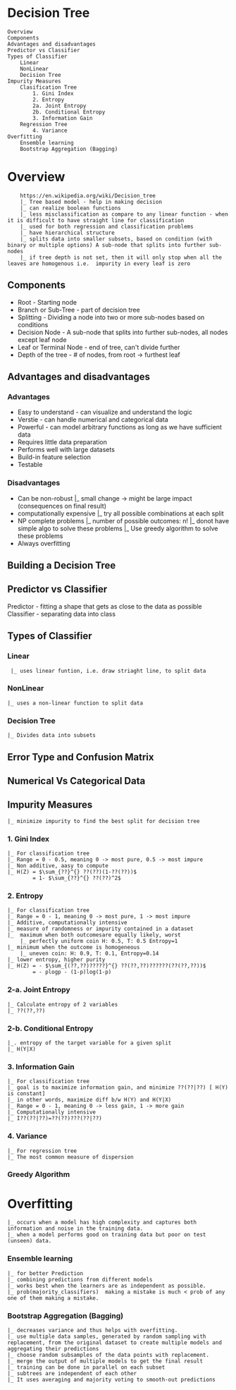 # Decision Tree
```
Overview
Components
Advantages and disadvantages
Predictor vs Classifier
Types of Classifier
    Linear
    NonLinear
    Decision Tree
Impurity Measures
    Clasification Tree
        1. Gini Index
        2. Entropy
        2a. Joint Entropy
        2b. Conditional Entropy
        3. Information Gain
    Regression Tree
        4. Variance
Overfitting
    Ensemble learning
    Bootstrap Aggregation (Bagging)
```

# Overview
```
    https://en.wikipedia.org/wiki/Decision_tree
    |_ Tree based model - help in making decision
    |_ can realize boolean functions
    |_ less misclassification as compare to any linear function - when it is difficult to have straight line for classification
    |_ used for both regression and classification problems
    |_ have hierarchical structure 
    |_ splits data into smaller subsets, based on condition (with binary or multiple options) A sub-node that splits into further sub-nodes
    |_ if tree depth is not set, then it will only stop when all the leaves are homogenous i.e.  impurity in every leaf is zero
```

## Components
- Root - Starting node
- Branch or Sub-Tree - part of decision tree
- Splitting - Dividing a node into two or more sub-nodes based on conditions
- Decision Node -  A sub-node that splits into further sub-nodes, all nodes except leaf node
- Leaf or Terminal Node - end of tree, can't divide further
- Depth of the tree - # of nodes, from root -> furthest leaf 

## Advantages and disadvantages
### Advantages
- Easy to understand - can visualize and understand the logic
- Verstie - can handle numerical and categorical data
- Powerful - can model arbitrary functions as long as we have sufficient data
- Requires little data preparation
- Performs well with large datasets
- Build-in feature selection
- Testable

### Disadvantages
- Can be non-robust
    |_ small change -> might be large impact (consequences on final result)
- computationally expensive
    |_ try all possible combinations at each split
- NP complete problems
    |_ number of possible outcomes: n!
    |_ donot have simple algo to solve these problems
    |_ Use greedy algorithm to solve these problems
- Always overfitting

## Building a Decision Tree
## Predictor vs Classifier
Predictor - fitting a shape that gets as close to the data as possible
Classifier - separating data into class

## Types of Classifier
### Linear
     |_ uses linear funtion, i.e. draw striaght line, to split data
### NonLinear
    |_ uses a non-linear function to split data 
### Decision Tree
    |_ Divides data into subsets 

## Error Type and Confusion Matrix
## Numerical Vs Categorical Data

## Impurity Measures
    |_ minimize impurity to find the best split for decision tree

### 1. Gini Index
    |_ For classification tree
    |_ Range = 0 - 0.5, meaning 0 -> most pure, 0.5 -> most impure
    |_ Non additive, aasy to compute
    |_ H(Z) = $\sum_{??}^{} ??(??)(1-??(??))$
            = 1- $\sum_{??}^{} ??(??)^2$

### 2. Entropy
    |_ For classification tree
    |_ Range = 0 - 1, meaning 0 -> most pure, 1 -> most impure
    |_ Additive, computationally intensive
    |_ measure of randomness or impurity contained in a dataset
    |_  maximum when both outcomesare equally likely, worst
        |_ perfectly uniform coin H: 0.5, T: 0.5 Entropy=1
    |_ minimum when the outcome is homogeneous
        |_ uneven coin: H: 0.9, T: 0.1, Entropy=0.14
    |_ lower entropy, higher purity
    |_ H(Z) = - $\sum_{(??,??)?????}^{} ??(??,??)??????(??(??,??))$
            = - plogp - (1-p)log(1-p)

### 2-a. Joint Entropy
    |_ Calculate entropy of 2 variables
    |_ ??(??,??)

### 2-b. Conditional Entropy
    |_. entropy of the target variable for a given split
    |_ H(Y|X)

### 3. Information Gain
    |_ For classification tree
    |_ goal is to maximize information gain, and minimize ??(??|??) [ H(Y) is constant]
    |_ in other words, maximize diff b/w H(Y) and H(Y|X)
    |_ Range = 0 - 1, meaning 0 -> less gain, 1 -> more gain
    |_ Computationally intensive
    |_ I??(??|??)=??(??)???(??|??)

### 4. Variance
    |_ For regression tree
    |_ The most common measure of dispersion    

### Greedy Algorithm

# Overfitting
    |_ occurs when a model has high complexity and captures both information and noise in the training data.
    |_ when a model performs good on training data but poor on test (unseen) data.

### Ensemble learning
    |_ for better Prediction
    |_ combining predictions from different models
    |_ works best when the learners are as independent as possible.
    |_ prob(majority_classifiers)  making a mistake is much < prob of any one of them making a mistake.

### Bootstrap Aggregation (Bagging)
    |_ decreases variance and thus helps with overfitting.
    |_ use multiple data samples, generated by random sampling with replacement, from the original dataset to create multiple models and aggregating their predictions
    |_ choose random subsamples of the data points with replacement.
    |_ merge the output of multiple models to get the final result
    |_ training can be done in parallel on each subset
    |_ subtrees are independent of each other
    |_ It uses averaging and majority voting to smooth-out predictions
    